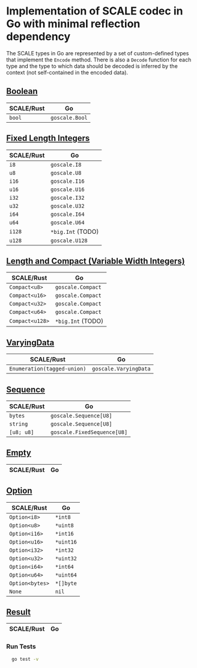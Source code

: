 # Implementation of SCALE codec in Go with minimal reflection dependency

The SCALE types in Go are represented by a set of custom-defined types that implement the `Encode` method. There is also a `Decode` function for each type and the type to which data should be decoded is inferred by the context (not self-contained in the encoded data).


## [Boolean](https://github.com/LimeChain/goscale/blob/master/boolean.go)

| SCALE/Rust | Go                        |
|------------|---------------------------|
| `bool`     | `goscale.Bool`            |


## [Fixed Length Integers](https://github.com/LimeChain/goscale/blob/master/fixed_length.go)

| SCALE/Rust | Go                        |
|------------|---------------------------|
| `i8`       | `goscale.I8`              |
| `u8`       | `goscale.U8`              |
| `i16`      | `goscale.I16`             |
| `u16`      | `goscale.U16`             |
| `i32`      | `goscale.I32`             |
| `u32`      | `goscale.U32`             |
| `i64`      | `goscale.I64`             |
| `u64`      | `goscale.U64`             |
| `i128`     | `*big.Int` (TODO)         |
| `u128`     | `goscale.U128`            |


## [Length and Compact (Variable Width Integers)](https://github.com/LimeChain/goscale/blob/master/length_compact.go)

| SCALE/Rust      | Go                |
|-----------------|-------------------|
| `Compact<u8>`   | `goscale.Compact` |
| `Compact<u16>`  | `goscale.Compact` |
| `Compact<u32>`  | `goscale.Compact` |
| `Compact<u64>`  | `goscale.Compact` |
| `Compact<u128>` | `*big.Int` (TODO) |

## [VaryingData](https://github.com/LimeChain/goscale/blob/master/varying_data.go)

| SCALE/Rust                   | Go                    |
|------------------------------|-----------------------|
| `Enumeration(tagged-union)`  | `goscale.VaryingData` |

## [Sequence](https://github.com/LimeChain/goscale/blob/master/sequence.go)

| SCALE/Rust | Go                          |
|------------|-----------------------------|
| `bytes`    | `goscale.Sequence[U8]`      |
| `string`   | `goscale.Sequence[U8]`      |
| `[u8; u8]` | `goscale.FixedSequence[U8]` |


## [Empty](https://github.com/LimeChain/goscale/blob/master/empty.go)

| SCALE/Rust         | Go                       |
| ------------------ | ------------------------ |


## [Option](https://github.com/LimeChain/goscale/blob/master/option.go)

| SCALE/Rust         | Go                       |
| ------------------ | ------------------------ |
| `Option<i8>`       | `*int8`                  |
| `Option<u8>`       | `*uint8`                 |
| `Option<i16>`      | `*int16`                 |
| `Option<u16>`      | `*uint16`                |
| `Option<i32>`      | `*int32`                 |
| `Option<u32>`      | `*uint32`                |
| `Option<i64>`      | `*int64`                 |
| `Option<u64>`      | `*uint64`                |
| `Option<bytes>`    | `*[]byte`                |
| `None`             | `nil`                    |


## [Result](https://github.com/LimeChain/goscale/blob/master/result.go)

| SCALE/Rust         | Go                       |
| ------------------ | ------------------------ |


### Run Tests

```sh
  go test -v
```